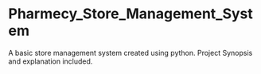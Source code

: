 # Pharmecy_Store_Management_System
A basic store management system created using python. Project Synopsis and explanation included. 
